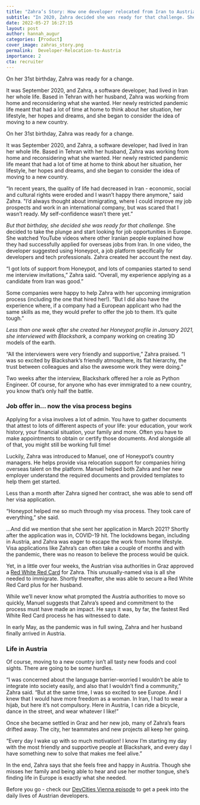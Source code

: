 ```yaml
---
title: "Zahra’s Story: How one developer relocated from Iran to Austria"
subtitle: "In 2020, Zahra decided she was ready for that challenge. She decided to take the plunge and start looking for job opportunities in Europe."
date: 2022-05-27 16:27:15
layout: post
author: hannah_augur
categories: [Product]
cover_image: zahras_story.png
permalink:  Developer-Relocation-to-Austria
importance: 2
cta: recruiter
---
```


On her 31st birthday, Zahra was ready for a change.

It was September 2020, and Zahra, a software developer, had lived in Iran her whole life. Based in Tehran with her husband, Zahra was working from home and reconsidering what she wanted. Her newly restricted pandemic life meant that had a lot of time at home to think about her situation, her lifestyle, her hopes and dreams, and she began to consider the idea of moving to a new country.

<!--more-->

On her 31st birthday, Zahra was ready for a change.

It was September 2020, and Zahra, a software developer, had lived in Iran her whole life. Based in Tehran with her husband, Zahra was working from home and reconsidering what she wanted. Her newly restricted pandemic life meant that had a lot of time at home to think about her situation, her lifestyle, her hopes and dreams, and she began to consider the idea of moving to a new country.

“In recent years, the quality of life had decreased in Iran - economic, social and cultural rights were eroded and I wasn’t happy there anymore," said Zahra. "I’d always thought about immigrating, where I could improve my job prospects and work in an international company, but was scared that I wasn’t ready. My self-confidence wasn’t there yet.”

*But that birthday, she decided she was ready for that challenge.* She decided to take the plunge and start looking for job opportunities in Europe. She watched YouTube videos where other Iranian people explained how they had successfully applied for overseas jobs from Iran. In one video, the developer suggested using Honeypot, a job platform specifically for developers and tech professionals. Zahra created her account the next day.

“I got lots of support from Honeypot, and lots of companies started to send me interview invitations,” Zahra said. “Overall, my experience applying as a candidate from Iran was good.”

Some companies were happy to help Zahra with her upcoming immigration process (including the one that hired her!). “But I did also have the experience where, if a company had a European applicant who had the same skills as me, they would prefer to offer the job to them. It’s quite tough.”

*Less than one week after she created her Honeypot profile in January 2021, she interviewed with Blackshark,* a company working on creating 3D models of the earth.

“All the interviewers were very friendly and supportive,” Zahra praised. “I was so excited by Blackshark’s friendly atmosphere, its flat hierarchy, the trust between colleagues and also the awesome work they were doing.”

Two weeks after the interview, Blackshark offered her a role as Python Engineer. Of course, for anyone who has ever immigrated to a new country, you know that’s only half the battle.

### Job offer in… now the visa process begins

Applying for a visa involves a lot of admin. You have to gather documents that attest to lots of different aspects of your life: your education, your work history, your financial situation, your family and more. Often you have to make appointments to obtain or certify those documents. And alongside all of that, you might still be working full time! 

Luckily, Zahra was introduced to Manuel, one of Honeypot’s country managers. He helps provide visa relocation support for companies hiring overseas talent on the platform. Manuel helped both Zahra and her new employer understand the required documents and provided templates to help them get started.

Less than a month after Zahra signed her contract, she was able to send off her visa application. 

“Honeypot helped me so much through my visa process. They took care of everything,” she said.

...And did we mention that she sent her application in March 2021? Shortly after the application was in, COVID-19 hit. The lockdowns began, including in Austria, and Zahra was eager to escape the work from home lifestyle. Visa applications like Zahra’s can often take a couple of months and with the pandemic, there was no reason to believe the process would be quick.

Yet, in a little over four weeks, the Austrian visa authorities in Graz approved a [Red White Red Card](https://blog.honeypot.io/austria-work-visa-developers/) for Zahra. This unusually-named visa is all she needed to immigrate. Shortly thereafter, she was able to secure a Red White Red Card plus for her husband.

While we’ll never know what prompted the Austria authorities to move so quickly, Manuel suggests that Zahra’s speed and commitment to the process must have made an impact. He says it was, by far, the fastest Red White Red Card process he has witnessed to date.

In early May, as the pandemic was in full swing, Zahra and her husband finally arrived in Austria.

### Life in Austria

Of course, moving to a new country isn’t all tasty new foods and cool sights. There are going to be some hurdles.

“I was concerned about the language barrier–worried I wouldn’t be able to integrate into society easily, and also that I wouldn’t find a community,” Zahra said. “But at the same time, I was so excited to see Europe. And I knew that I would have more freedom as a woman. In Iran, I had to wear a hijab, but here it’s not compulsory. Here in Austria, I can ride a bicycle, dance in the street, and wear whatever I like!”

Once she became settled in Graz and her new job, many of Zahra’s fears drifted away. The city, her teammates and new projects all keep her going.

“Every day I wake up with so much motivation! I know I’m starting my day with the most friendly and supportive people at Blackshark, and every day I have something new to solve that makes me feel alive.” 

In the end, Zahra says that she feels free and happy in Austria. Though she misses her family and being able to hear and use her mother tongue, she’s finding life in Europe is exactly what she needed.


Before you go - check our [DevCities Vienna episode](https://www.youtube.com/watch?v=SVWoLf5QyOA) to get a peek into the daily lives of Austrian developers.

